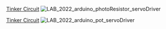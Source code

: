 [Tinker Circuit](https://www.tinkercad.com/things/5M6InUqTr1A?sharecode=T0mPigyxvU1Mrem4NqM6DxeodBZiUbzftmnzQZF0o3w)
![LAB_2022_arduino_photoResistor_servoDriver](https://user-images.githubusercontent.com/58918656/176943598-9f333017-a4da-4f56-8f92-60fd0e5a187b.png)

[Tinker Circuit](https://www.tinkercad.com/things/lf4HWkpHD9Z?sharecode=MczDEamFxgdOYM-y2SybLgYy-U4jU8uW01_UAQbgzGo)
![LAB_2022_arduino_pot_servoDriver](https://user-images.githubusercontent.com/58918656/177001746-8c81d1d1-daeb-4675-8394-65faeae227f3.png)

